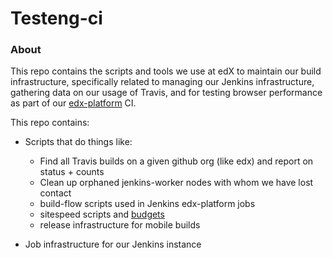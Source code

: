 # Testeng-ci

### About

This repo contains the scripts and tools we use at edX to maintain our build infrastructure, specifically related to managing our Jenkins infrastructure, gathering data on our usage of Travis, and for testing browser performance as part of our [edx-platform](https://github.com/edx/edx-platform) CI. 

This repo contains:

* Scripts that do things like:
	* Find all Travis builds on a given github org (like edx) and report on status + counts
	* Clean up orphaned jenkins-worker nodes with whom we have lost contact
	* build-flow scripts used in Jenkins edx-platform jobs
	* sitespeed scripts and [budgets](jenkins/sitespeed-budget)
	* release infrastructure for mobile builds
	
* Job infrastructure for our Jenkins instance 
